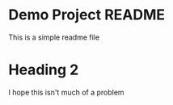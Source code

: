 # Demo Project README

This is a simple readme file

# Heading 2 

I hope this isn't much of a problem